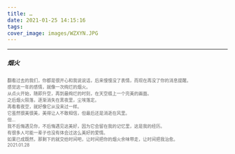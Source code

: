 ```yaml
---
title: …
date: 2021-01-25 14:15:16
tags:
cover_image: images/WZXYN.JPG
---
```

---
##### 烟火
<font face="" size=1.5 color=#646464>翻看过去的我们，你都是很开心和我说说话，后来慢慢没了表情，而现在再没了你的消息提醒。</br>感觉这一年的感情，就像一次绚烂的烟火。</br>从点火开始，随即升空，再到最绚烂的时刻，在天空缀上一个完美的画面。</br>之后烟火陨落，逐渐消失在黑夜里，尘埃落定。</br>再看看夜空，就好像它从没来过一样。</br>它虽然很美很美，美得让人不敢相信，但最后还是消逝在风里。</br>但…</br>我不后悔遇见你，不后悔遇见这美好，因为它会留在我的记忆里，这是我的经历。</br>有很多人可能一辈子也没有体会过这么美好的爱情。</br>如果已成既然，那剩下的就交给时间吧，让时间把你的烟火余味带走，让时间把我治愈。</br>2021.01.28</font>
